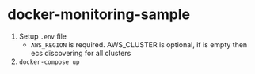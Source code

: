 # docker-monitoring-sample

1. Setup `.env` file
   - `AWS_REGION` is required. AWS_CLUSTER is optional, if is empty then ecs discovering for all clusters
2. `docker-compose up`
